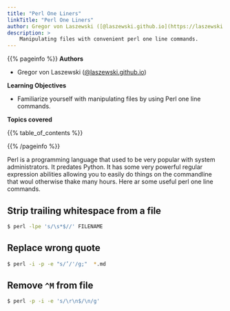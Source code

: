 ```yaml
---
title: "Perl One Liners"
linkTitle: "Perl One Liners"
author: Gregor von Laszewski ([@laszewski.github.io](https://laszewski.github.io))
description: >
    Manipulating files with convenient perl one line commands.
---
```



{{% pageinfo %}}
**Authors**

* Gregor von Laszewski ([@laszewski.github.io](https://laszewski.github.io))

**Learning Objectives**

* Familiarize yourself with manipulating files by using Perl one line commands.

**Topics covered**

{{% table_of_contents %}}

{{% /pageinfo %}}

Perl is a programming language that used to be very popular with system
administrators. It predates Python. It has some very powerful regular
expression abilities allowing you to easily do things on the commandline
that woul otherwise thake many hours. Here ar some useful perl one line
commands.

## Strip trailing whitespace from a file

```bash
$ perl -lpe 's/\s*$//' FILENAME
```

## Replace wrong quote

```bash
$ perl -i -p -e "s/’/'/g;"  *.md
```

## Remove `^M` from file

```bash
$ perl -p -i -e 's/\r\n$/\n/g'
```
